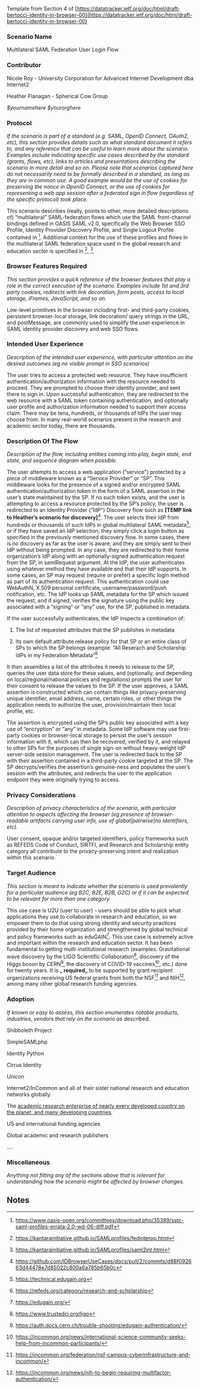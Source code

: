 Template from Section 4 of [https://datatracker.ietf.org/doc/html/draft-bertocci-identity-in-browser-00](https://datatracker.ietf.org/doc/html/draft-bertocci-identity-in-browser-00)


### Scenario Name

Multilateral SAML Federation User Login Flow


### Contributor

Nicole Roy - University Corporation for Advanced Internet Development dba Internet2

Heather Flanagan - Spherical Cow Group

_$yournamehere $yourorghere_


### Protocol

_If the scenario is part of a standard (e.g.  SAML, OpenID Connect, OAuth2, etc), this section provides details such as what standard document it refers to, and any reference that can be useful to learn more about the scenario.  Examples include indicating specific use cases described by the standard (grants, flows, etc), links to articles and presentations describing the scenario in more detail and so on.  Please note that scenarios captured here do not necessarily need to be formally described in a standard, as long as they are in common use.  A good example would be the use of cookies for preserving the nonce in OpenID Connect, or the use of cookies for representing a web app session after a federated sign in flow (regardless of the specific protocol) took place._

This scenario describes (really, points to other, more detailed descriptions of) “multilateral” SAML-federation flows which use the SAML front-channel bindings defined in OASIS SAML v2.0, specifically the Web Browser SSO Profile, Identity Provider Discovery Profile, and Single Logout Profile contained in [^1]. Additional context for the use of these profiles and flows in the multilateral SAML federation space used in the global research and education sector is specified in [^2], [^3].


### Browser Features Required

_This section provides a quick reference of the browser features that play a role in the correct execution of the scenario. Examples include 1st and 3rd party cookies, redirects with link decoration, form posts, access to local storage, iFrames, JavaScript, and so on._

Low-level primitives in the browser including first- and third-party cookies, persistent browser-local storage, link decoration/ query strings in the URL, and postMessage, are commonly used to simplify the user experience in SAML identity provider discovery and web SSO flows.


### Intended User Experience

_Description of the intended user experience, with particular attention on the desired outcomes (eg no visible prompt in SSO scenarios)_

The user tries to access a protected web resource. They have insufficient authentication/authorization information with the resource needed to proceed. They are prompted to choose their identity provider, and sent there to sign in. Upon successful authentication, they are redirected to the web resource with a SAML token containing authentication, and optionally user profile and authorization information needed to support their access claim. There may be tens, hundreds, or thousands of IdPs the user may choose from. In many real-world scenarios present in the research and academic sector today, there are thousands.


### Description Of The Flow

_Description of the flow, including entities coming into play, begin state, end state, and sequence diagram when possible._

The user attempts to access a web application (“service”) protected by a piece of middleware known as a “Service Provider” or “SP”. This middleware looks for the presence of a signed and/or encrypted SAML authentication/authorization token in the form of a SAML assertion in the user’s state maintained by the SP. If no such token exists, and the user is attempting to access a resource protected by the SP’s policy, the user is redirected to an Identity Provider (“IdP”) Discovery flow such as **[TEMP link to Heather’s scenario for discovery]**[^4]. The user selects their IdP from hundreds or thousands of such IdPs in global multilateral SAML metadata[^5], or if they have saved an IdP selection, they simply click a login button as specified in the previously mentioned discovery flow. In some cases, there is no discovery as far as the user is aware, and they are simply sent to their IdP without being prompted. In any case, they are redirected to their home organization’s IdP along with an optionally-signed authentication request from the SP, in samlRequest argument. At the IdP, the user authenticates using whatever method they have available and that their IdP supports. In some cases, an SP may request (require or prefer) a specific login method as part of its authentication request. This authentication could use WebAuthN, X.509 personal certificate, username/password/push notification, etc. The IdP looks up SAML metadata for the SP which issued the request, and if signed, verifies the signature using the public key associated with a “signing” or “any” use, for the SP, published in metadata.

If the user successfully authenticates, the IdP inspects a combination of: 
1) The list of requested attributes that the SP publishes in metadata

2) Its own default attribute release policy for that SP or an entire class of SPs to which the SP belongs (example: “All Reserach and Scholarship IdPs in my Federation Metadata”[^6]

It then assembles a list of the attributes it needs to release to the SP, queries the user data store for these values, and (optionally, and depending on local/regional/national policies and regulations) prompts the user for their consent to release the values to the SP. If the user approves, a SAML assertion is constructed which can contain things like privacy-preserving unique identifier, email address, name, certain roles, or other things the application needs to authorize the user, provision/maintain their local profile, etc.

The assertion is encrypted using the SP’s public key associated with a key use of “encryption” or “any” in metadata. Some IdP software may use first-party cookies or browser-local storage to persist the user’s session information with it, which can then be recovered, verified by it, and relayed to other SPs for the purposes of single sign-on without heavy-weight IdP server-side session management. The user is redirected back to the SP with their assertion contained in a third-party cookie targeted at the SP. The SP decrypts/verifies the assertion’s genuine-ness and populates the user’s session with the attributes, and redirects the user to the application endpoint they were originally trying to access.


### Privacy Considerations

_Description of privacy characteristics of the scenario, with particular attention to aspects affecting the browser (eg presence of browser-readable artifacts carrying user info, use of global|pairwise|no identifiers, etc)._

User consent, opaque and/or targeted identifiers, policy frameworks such as REFEDS Code of Conduct, SIRTFI, and Research and Scholarship entity category all contribute to the privacy-preserving intent and realization within this scenario. 


### Target Audience

_This section is meant to indicate whether the scenario is used prevalently for a particular audience (eg B2C, B2E, B2B, G2C) or if it can be expected to be relevant for more than one category._

This use case is U2U (user to user) - users should be able to pick what applications they use to collaborate in research and education, so we empower them to do that using strong identity and security practices provided by their home organization and strengthened by global technical and policy frameworks such as eduGAIN[^7]. This use case is extremely active and important within the research and education sector. It has been fundamental to getting multi-institutional research (examples: Gravitational wave discovery by the LIGO Scientific Collaboration[^8], discovery of the Higgs boson by CERN[^9], the discovery of COVID-19 vaccines[^10], etc.) done for twenty years. It is **_ required_** to be supported by grant recipient organizations receiving US federal grants from both the NSF[^11] and NIH[^12], among many other global research funding agencies. 


### Adoption

_If known or easy to assess, this section enumerates notable products, industries, vendors that rely on the scenario as described._

Shibboleth Project

SimpleSAMLphp

Identity Python

Cirrus Identity

Unicon

Internet2/InCommon and all of their sister national research and education networks globally.

The [academic research enterprise of nearly every developed country on the planet, and many developing countries](https://technical.edugain.org/).

US and international funding agencies

Global academic and research publishers

….


### Miscellaneous

_Anything not fitting any of the sections above that is relevant for understanding how the scenario might be affected by browser changes._


<!-- Footnotes themselves at the bottom. -->
## Notes

[^1]:
     https://www.oasis-open.org/committees/download.php/35389/sstc-saml-profiles-errata-2.0-wd-06-diff.pdf 

[^2]:
     https://kantarainitiative.github.io/SAMLprofiles/fedinterop.html

[^3]:
     https://kantarainitiative.github.io/SAMLprofiles/saml2int.html

[^4]:
     https://github.com/IDBrowserUseCases/docs/pull/2/commits/d88f092663d44478e7d85022c800a6a785b65b0c 

[^5]:
     https://technical.edugain.org

[^6]:
     https://refeds.org/category/research-and-scholarship 

[^7]:
     https://edugain.org/

[^8]:
     https://www.trustedci.org/ligo

[^9]:
     https://auth.docs.cern.ch/trouble-shooting/edugain-authentication/

[^10]:
     https://incommon.org/news/international-science-community-seeks-help-from-incommon-participants/

[^11]:
     https://incommon.org/federation/nsf-campus-cyberinfrastructure-and-incommon/

[^12]:
     https://incommon.org/news/nih-to-begin-requiring-multifactor-authentication/
